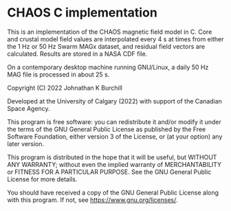 # CHAOS C implementation

This is an implementation of the CHAOS magnetic field model in C. Core and crustal model field values are interpolated every 4 s at times from either the 1 Hz or 50 Hz Swarm MAGx dataset, and residual field vectors are calculated. Results are stored in a NASA CDF file.

On a contemporary desktop machine running GNU/Linux, a daily 50 Hz MAG file is processed in about 25 s.

Copyright (C) 2022   Johnathan K Burchill

Developed at the University of Calgary (2022) with support of the Canadian Space Agency. 

This program is free software: you can redistribute it and/or modify
it under the terms of the GNU General Public License as published by
the Free Software Foundation, either version 3 of the License, or
(at your option) any later version.

This program is distributed in the hope that it will be useful,
but WITHOUT ANY WARRANTY; without even the implied warranty of
MERCHANTABILITY or FITNESS FOR A PARTICULAR PURPOSE.  See the
GNU General Public License for more details.

You should have received a copy of the GNU General Public License
along with this program.  If not, see <https://www.gnu.org/licenses/>.
